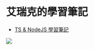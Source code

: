 # 艾瑞克的學習筆記

* [TS & NodeJS 學習筆記](https://github.com/BricL/ericsplayground/blob/main/TS%20%26%20NodeJS%20%E5%AD%B8%E7%BF%92%E7%AD%86%E8%A8%98.md)

[![](https://mermaid.ink/img/pako:eNpdjzEKwzAMRa9iNJZ46eihS7t2ylh3ELFITGO7OHKghNw9jk1piabH05eQFuiCIVAwMTLdLPYRnZzP2otcj9NTSHkRLdtxrKpgkbl5VPcwW99XW_k4_mevEaeh2oLfpdCAo-jQmnzWsgc08ECONKiMBuNLg_ZrzmHi0H58B4pjogbS2_y-qHLdAP6HRcc?type=png)](https://mermaid.live/edit#pako:eNpdjzEKwzAMRa9iNJZ46eihS7t2ylh3ELFITGO7OHKghNw9jk1piabH05eQFuiCIVAwMTLdLPYRnZzP2otcj9NTSHkRLdtxrKpgkbl5VPcwW99XW_k4_mevEaeh2oLfpdCAo-jQmnzWsgc08ECONKiMBuNLg_ZrzmHi0H58B4pjogbS2_y-qHLdAP6HRcc)
